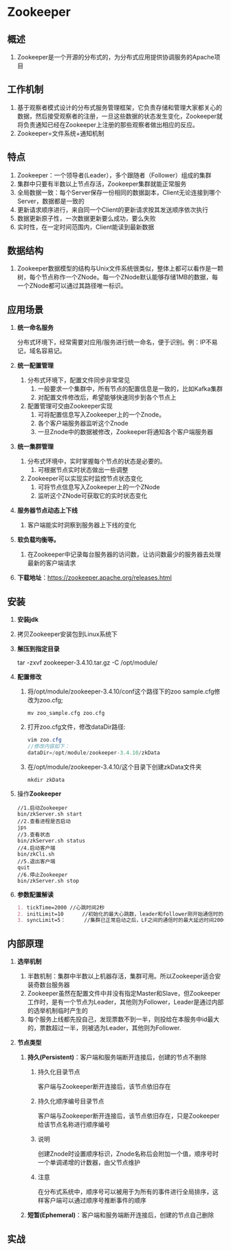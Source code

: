 # Zookeeper

## 概述

1. Zookeeper是一个开源的分布式的，为分布式应用提供协调服务的Apache项目

## 工作机制

1. 基于观察者模式设计的分布式服务管理框架，它负责存储和管理大家都关心的数据，然后接受观察者的注册，一旦这些数据的状态发生变化，Zookeeper就将负责通知已经在Zookeeper上注册的那些观察者做出相应的反应。
2. Zookeeper=文件系统+通知机制

## 特点

1. Zookeeper：一个领导者(Leader），多个跟随者（Follower）组成的集群
2. 集群中只要有半数以上节点存活，Zookeeper集群就能正常服务
3. 全局数据一致：每个Server保存一份相同的数据副本，Client无论连接到哪个Server，数据都是一致的
4. 更新请求顺序进行，来自同一个Client的更新请求按其发送顺序依次执行
5. 数据更新原子性，一次数据更新要么成功，要么失败
6. 实时性，在一定时间范围内，Client能读到最新数据

## 数据结构

1. Zookeeper数据模型的结构与Unix文件系统很类似，整体上都可以看作是一颗树，每个节点称作一个ZNode。每一个ZNode默认能够存储1MB的数据，每一个ZNode都可以通过其路径唯一标识。

## 应用场景

1. **统一命名服务**

   分布式环境下，经常需要对应用/服务进行统一命名，便于识别。例：IP不易记，域名容易记。

2. **统一配置管理**

   1. 分布式环境下，配置文件同步非常常见
      1. 一般要求一个集群中，所有节点的配置信息是一致的，比如Kafka集群
      2. 对配置文件修改后，希望能够快速同步到各个节点上
   2. 配置管理可交由Zookeeper实现
      1. 可将配置信息写入Zookeeper上的一个Znode。
      2. 各个客户端服务器监听这个Znode
      3. 一旦Znode中的数据被修改，Zookeeper将通知各个客户端服务器

3. **统一集群管理**

   1. 分布式环境中，实时掌握每个节点的状态是必要的。
      1. 可根据节点实时状态做出一些调整
   2. Zookeeper可以实现实时监控节点状态变化
      1. 可将节点信息写入Zookeeper上的一个ZNode
      2. 监听这个ZNode可获取它的实时状态变化

4. **服务器节点动态上下线**

   1. 客户端能实时洞察到服务器上下线的变化

5. **软负载均衡等。**

   1. 在Zookeeper中记录每台服务器的访问数，让访问数最少的服务器去处理最新的客户端请求

6. **下载地址**：https://zookeeper.apache.org/releases.html

## 安装

1. **安装jdk**

2. 拷贝Zookeeper安装包到Linux系统下

3. **解压到指定目录**

   tar -zxvf zookeeper-3.4.10.tar.gz -C /opt/module/

4. **配置修改**

   1. 将/opt/module/zookeeper-3.4.10/conf这个路径下的zoo sample.cfg修改为zoo.cfg;

      ```linux
      mv zoo_sample.cfg zoo.cfg
      ```

   2. 打开zoo.cfg文件，修改dataDir路径:

      ```java
      vim zoo.cfg
      //修改内容如下：
      dataDir=/opt/module/zookeeper-3.4.10/zkData
      ```

   3. 在/opt/module/zookeeper-3.4.10/这个目录下创建zkData文件夹

      ```linux
      mkdir zkData
      ```

5. 操作**Zookeeper**

   ```linux
   //1.启动Zookeeper
   bin/zkServer.sh start
   //2.查看进程是否启动
   jps
   //3.查看状态
   bin/zkServer.sh status
   //4.启动客户端
   bin/zkCli.sh
   //5.退出客户端
   quit
   //6.停止Zookeeper
   bin/zkServer.sh stop
   ```

6. **参数配置解读**

   ```markdown
   1. tickTime=2000	//心跳时间2秒
   2. initLimit=10		//初始化的最大心跳数，leader和follower刚开始通信时的最大延迟时间为2000ms*10=20s
   3. syncLimit=5：		//集群已正常启动之后，LF之间的通信时的最大延迟时间2000ms*5=10s
   ```

## 内部原理

1. **选举机制**

   1. 半数机制：集群中半数以上机器存活，集群可用。所以Zookeeper适合安装奇数台服务器
   2. Zookeeper虽然在配置文件中并没有指定Master和Slave，但Zookeeper工作时，是有一个节点为Leader，其他则为Follower，Leader是通过内部的选举机制临时产生的
   3. 每个服务上线都先投自己，发现票数不到一半，则投给在本服务中id最大的，票数超过一半，则被选为Leader，其他则为Follower.

2. **节点类型**

   1. **持久(Persistent)**：客户端和服务端断开连接后，创建的节点不删除

      1. 持久化目录节点

         客户端与Zookeeper断开连接后，该节点依旧存在

      2. 持久化顺序编号目录节点

         客户端与Zookeeper断开连接后，该节点依旧存在，只是Zookeeper给该节点名称进行顺序编号

      3. 说明

         创建Znode时设置顺序标识，Znode名称后会附加一个值，顺序号时一个单调递增的计数器，由父节点维护

      4. 注意

         在分布式系统中，顺序号可以被用于为所有的事件进行全局排序，这样客户端可以通过顺序号推断事件的顺序

   2. **短暂(Ephemeral)**：客户端和服务端断开连接后，创建的节点自己删除

## 实战

